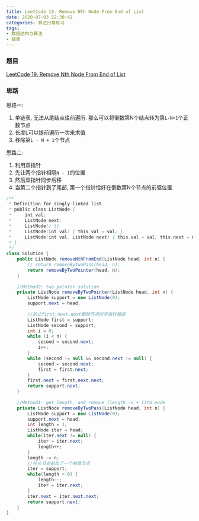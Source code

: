 ```yaml
---
title: LeetCode 19. Remove Nth Node From End of List
date: 2020-07-03 22:30:42
categories: 算法日常练习
tags:
- 数据结构与算法
- 链表
---
```

### 题目

[LeetCode 19. Remove Nth Node From End of List](https://leetcode.com/problems/remove-nth-node-from-end-of-list/)

### 思路

思路一:

1. 单链表, 无法从尾结点往前遍历. 那么可以将倒数第N个结点转为第`L-N+1`个正数节点
2. 长度L可以提前遍历一次来求值
3. 移除第`L - N + 1`个节点

思路二:

1. 利用双指针
2. 先让两个指针相隔`N - 1`的位置
3. 然后双指针同步后移
4. 当第二个指针到了尾部, 第一个指针恰好在倒数第N个节点的前驱位置.
<!--more-->

```java
/**
 * Definition for singly-linked list.
 * public class ListNode {
 *     int val;
 *     ListNode next;
 *     ListNode() {}
 *     ListNode(int val) { this.val = val; }
 *     ListNode(int val, ListNode next) { this.val = val; this.next = next; }
 * }
 */
class Solution {
    public ListNode removeNthFromEnd(ListNode head, int n) {
        // return removeByTwoPass(head, n);
        return removeByTwoPointer(head, n);
    }
    
    //Method2: two pointer solution
    private ListNode removeByTwoPointer(ListNode head, int n) {
        ListNode support = new ListNode(0);
        support.next = head;
        
        //防止first.next.next删除节点时空指针错误
        ListNode first = support;
        ListNode second = support;
        int i = 0;
        while (i < n) {
            second = second.next;
            i++;
        }
        while (second != null && second.next != null) {
            second = second.next;
            first = first.next;
        }
        first.next = first.next.next;
        return support.next;
    }
    
    //Method1: get length, and remove (length -n + 1)th node
    private ListNode removeByTwoPass(ListNode head, int n) {
        ListNode support = new ListNode(0);
        support.next = head;
        int length = 1;
        ListNode iter = head;
        while(iter.next != null) {
            iter = iter.next;
            length++;
        }
        length -= n;
        //在头节点前加了一个哨兵节点
        iter = support;
        while(length > 0) {
            length--;
            iter = iter.next;
        }
        iter.next = iter.next.next;
        return support.next;
    }
}
```
